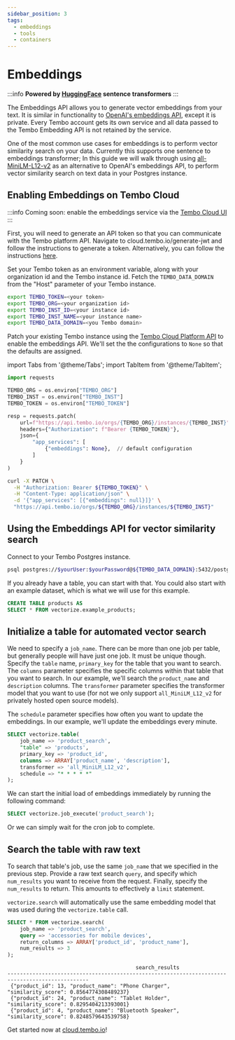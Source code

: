 ```yaml
---
sidebar_position: 3
tags:
  - embeddings
  - tools
  - containers
---
```


# Embeddings

:::info
**Powered by [HuggingFace](https://huggingface.co/sentence-transformers/) sentence transformers**
:::

The Embeddings API allows you to generate vector embeddings from your text. It is similar in functionality to [OpenAI's embeddings API](https://platform.openai.com/docs/guides/embeddings), except it is private. Every Tembo account gets its own service and all data passed to the Tembo Embedding API is not retained by the service.

One of the most common use cases for embeddings is to perform vector similarity search on your data. Currently this supports one sentence to embeddings transformer; In this guide we will walk through using [all-MiniLM-L12-v2](https://huggingface.co/sentence-transformers/all-MiniLM-L12-v2) as an alternative to OpenAI's embeddings API, to perform vector similarity search on text data in your Postgres instance.

## Enabling Embeddings on Tembo Cloud

:::info
Coming soon: enable the embeddings service via the [Tembo Cloud UI](https://cloud.tembo.io)
:::

First, you will need to generate an API token so that you can communicate with the Tembo platform API. Navigate to cloud.tembo.io/generate-jwt and follow the instructions to generate a token. Alternatively, you can follow the instructions [here](https://tembo.io/docs/tembo-cloud/security-and-authentication/api-authentication).

Set your Tembo token as an environment variable, along with your organization id and the Tembo instance id. Fetch the `TEMBO_DATA_DOMAIN` from the "Host" parameter of your Tembo instance.

```bash
export TEMBO_TOKEN=<your token>
export TEMBO_ORG=<your organization id>
export TEMBO_INST_ID=<your instance id>
export TEMBO_INST_NAME=<your instance name>
export TEMBO_DATA_DOMAIN=<you Tembo domain>
```

Patch your existing Tembo instance using the [Tembo Cloud Platform API](https://tembo.io/docs/tembo-cloud/openapi) to enable the embeddings API. We'll set the the configurations to `None` so that the defaults are assigned.

import Tabs from '@theme/Tabs';
import TabItem from '@theme/TabItem';

<Tabs>
<TabItem value="py" label="Python">

```py
import requests

TEMBO_ORG = os.environ["TEMBO_ORG"]
TEMBO_INST = os.environ["TEMBO_INST"]
TEMBO_TOKEN = os.environ["TEMBO_TOKEN"]

resp = requests.patch(
    url=f"https://api.tembo.io/orgs/{TEMBO_ORG}/instances/{TEMBO_INST}",
    headers={"Authorization": f"Bearer {TEMBO_TOKEN}"},
    json={
        "app_services": [
            {"embeddings": None},  // default configuration
        ]
    }
)
```

</TabItem>

<TabItem value="curl" label="Curl">

```bash
curl -X PATCH \
  -H "Authorization: Bearer ${TEMBO_TOKEN}" \
  -H "Content-Type: application/json" \
  -d '{"app_services": [{"embeddings": null}]}' \
  "https://api.tembo.io/orgs/${TEMBO_ORG}/instances/${TEMBO_INST}"
```

</TabItem>
</Tabs>

## Using the Embeddings API for vector similarity search

Connect to your Tembo Postgres instance.

```bash
psql postgres://$yourUser:$yourPassword@${TEMBO_DATA_DOMAIN}:5432/postgres
```

If you already have a table, you can start with that. You could also start with an example dataset, which is what we will use for this example.

```sql
CREATE TABLE products AS 
SELECT * FROM vectorize.example_products;
```

## Initialize a table for automated vector search

We need to specify a `job_name`. There can be more than one job per table, but generally people will have just one job. It must be unique though. Specify the `table` name, `primary_key` for the table that you want to search. The `columns`
parameter specifies the specific columns within that table that you want to search. In our example, we'll search the `product_name` and `description` columns. The `transformer` parameter specifies the transformer model that you want to use (for not we only support `all_MiniLM_L12_v2` for privately hosted open source models). 

The `schedule` parameter specifies how often you want to update the embeddings. In our example, we'll update the embeddings every minute.

```sql
SELECT vectorize.table(
    job_name => 'product_search',
    "table" => 'products',
    primary_key => 'product_id',
    columns => ARRAY['product_name', 'description'],
    transformer => 'all_MiniLM_L12_v2',
    schedule => "* * * * *"
);
```

We can start the initial load of embeddings immediately by running the following command:

```sql
SELECT vectorize.job_execute('product_search');
```

Or we can simply wait for the cron job to complete.

## Search the table with raw text

To search that table's job, use the same `job_name` that we specified in the previous step.
 Provide a raw text search `query`, and specify which `num_results` you want to receive from the request.
 Finally, specify the `num_results` to return. This amounts to effectively a `limit` statement.

`vectorize.search` will automatically use the same embedding model that was used during the `vectorize.table` call.


```sql
SELECT * FROM vectorize.search(
    job_name => 'product_search',
    query => 'accessories for mobile devices',
    return_columns => ARRAY['product_id', 'product_name'],
    num_results => 3
);
```

```console
                                         search_results                                         
------------------------------------------------------------------------------------------------
 {"product_id": 13, "product_name": "Phone Charger", "similarity_score": 0.8564774308489237}
 {"product_id": 24, "product_name": "Tablet Holder", "similarity_score": 0.8295404213393001}
 {"product_id": 4, "product_name": "Bluetooth Speaker", "similarity_score": 0.8248579643539758}
```

Get started now at [cloud.tembo.io](https://cloud.tembo.io)!
